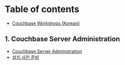 # Table of contents

* [Couchbase Workshops (Korean)](README.md)

## 1. Couchbase Server Administration

* [Couchbase Server Administration](1.-couchbase-server-administration/couchbase-server-administration.md)
* [설치 사전 준비](1.-couchbase-server-administration/undefined.md)
